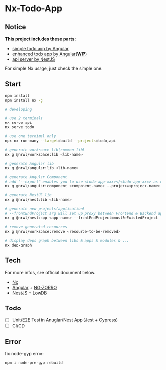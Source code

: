 # Nx-Todo-App

## Notice

**This project includes these parts:**

- [simple todo app by Angular](apps/todo/)
- [enhanced todo app by Angular(**WIP**)](apps/enhanced-todo/)
- [api server by NestJS](apps/api/)

For simple Nx usage, just check the simple one.
## Start

```bash
npm install
npm install nx -g

# developing

# use 2 terminals
nx serve api
nx serve todo

# use one ternimal only
npx nx run-many --target=build --projects=todo,api

# generate workspace lib(common lib)
nx g @nrwl/workspace:lib <lib-name>

# generate Angular lib
nx g @nrwl/angular:lib <lib-name>

# generate Angular Component
# add "--export" enables you to use <todo-app-xxx></<todo-app-xxx> as command executed once
nx g @nrwl/angular:component <component-name> --project=<project-name> --export

# generate NestJS lib
nx g @nrwl/nest:lib <lib-name>

# generate new projects(application)
# --frontEndProject arg will set up proxy between Frontend & Backend applications
nx g @nrwl/nest:app <app-name> --frontEndProject=mustBeExistedProject

# remove generated resources
nx g @nrwl/workspace:remove <resource-to-be-removed>

# display deps graph between libs & apps & modules & ...
nx dep-graph
```

## Tech

For more infos, see official document below.

- [Nx](https://nx.dev/)
- [Angular](https://angular.cn/) + [NG-ZORRO](https://ng.ant.design/docs/introduce/zh)
- [NestJS](https://nestjs.com/) + [LowDB](https://github.com/typicode/lowdb)

## Todo

- [ ] Unit/E2E Test in Anuglar/Nest App (Jest + Cypress)
- [ ] CI/CD

## Error

fix node-gyp error:

```bash
npm i node-pre-gyp rebuild
```
